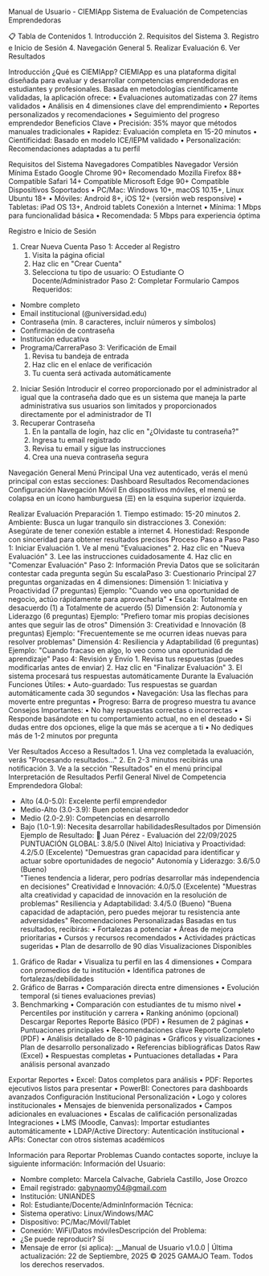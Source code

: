 Manual de Usuario - CIEMIApp
Sistema de Evaluación de Competencias Emprendedoras

📋 Tabla de Contenidos
	1. Introducción
	2. Requisitos del Sistema
	3. Registro e Inicio de Sesión
	4. Navegación General
	5. Realizar Evaluación
	6. Ver Resultados
	

 Introducción
¿Qué es CIEMIApp?
CIEMIApp es una plataforma digital diseñada para evaluar y desarrollar competencias emprendedoras en estudiantes y profesionales. Basada en metodologías científicamente validadas, la aplicación ofrece:
	•  Evaluaciones automatizadas con 27 ítems validados
	•  Análisis en 4 dimensiones clave del emprendimiento
	•  Reportes personalizados y recomendaciones
	•  Seguimiento del progreso emprendedor
Beneficios Clave
	• Precisión: 35% mayor que métodos manuales tradicionales
	• Rapidez: Evaluación completa en 15-20 minutos
	• Cientificidad: Basado en modelo ICE/IEPM validado
	• Personalización: Recomendaciones adaptadas a tu perfil

 Requisitos del Sistema
Navegadores Compatibles
Navegador	Versión Mínima	Estado
Google Chrome	90+	 Recomendado
Mozilla Firefox	88+	 Compatible
Safari	14+	 Compatible
Microsoft Edge	90+	 Compatible
Dispositivos Soportados
	•  PC/Mac: Windows 10+, macOS 10.15+, Linux Ubuntu 18+
	• Móviles: Android 8+, iOS 12+ (versión web responsive)
	• Tabletas: iPad OS 13+, Android tablets
Conexión a Internet
	• Mínima: 1 Mbps para funcionalidad básica
	• Recomendada: 5 Mbps para experiencia óptima

 Registro e Inicio de Sesión
1. Crear Nueva Cuenta
Paso 1: Acceder al Registro
	1. Visita la página oficial
	2. Haz clic en "Crear Cuenta"
	3. Selecciona tu tipo de usuario: 
		○  Estudiante
		○  Docente/Administrador
Paso 2: Completar Formulario
Campos Requeridos:
* Nombre completo
* Email institucional (@universidad.edu)
* Contraseña (mín. 8 caracteres, incluir números y símbolos)
* Confirmación de contraseña
* Institución educativa
* Programa/CarreraPaso 3: Verificación de Email
	1. Revisa tu bandeja de entrada
	2. Haz clic en el enlace de verificación
	3. Tu cuenta será activada automáticamente
2. Iniciar Sesión
Introducir el correo proporcionado por el administrador al igual que la contraseña dado que es un sistema que maneja la parte administrativa sus usuarios son limitados y proporcionados directamente por el administrador de TI
3. Recuperar Contraseña
	1. En la pantalla de login, haz clic en "¿Olvidaste tu contraseña?"
	2. Ingresa tu email registrado
	3. Revisa tu email y sigue las instrucciones
	4. Crea una nueva contraseña segura

 Navegación General
Menú Principal
Una vez autenticado, verás el menú principal con estas secciones:
Dashboard
Resultados
Recomendaciones
Configuración
Navegación Móvil
En dispositivos móviles, el menú se colapsa en un ícono hamburguesa (☰) en la esquina superior izquierda.

Realizar Evaluación
Preparación
	1. Tiempo estimado: 15-20 minutos
	2. Ambiente: Busca un lugar tranquilo sin distracciones
	3. Conexión: Asegúrate de tener conexión estable a internet
	4. Honestidad: Responde con sinceridad para obtener resultados precisos
Proceso Paso a Paso
Paso 1: Iniciar Evaluación
	1. Ve al menú "Evaluaciones"
	2. Haz clic en "Nueva Evaluación"
	3. Lee las instrucciones cuidadosamente
	4. Haz clic en "Comenzar Evaluación"
Paso 2: Información Previa
Datos que se solicitarán contestar cada pregunta según 
Su escalaPaso 
3: Cuestionario Principal
27 preguntas organizadas en 4 dimensiones:
Dimensión 1: Iniciativa y Proactividad (7 preguntas)
Ejemplo: "Cuando veo una oportunidad de negocio, actúo rápidamente para aprovecharla"
	• Escala: Totalmente en desacuerdo (1) a Totalmente de acuerdo (5)
 Dimensión 2: Autonomía y Liderazgo (6 preguntas)
Ejemplo: "Prefiero tomar mis propias decisiones antes que seguir las de otros"
 Dimensión 3: Creatividad e Innovación (8 preguntas)
Ejemplo: "Frecuentemente se me ocurren ideas nuevas para resolver problemas"
 Dimensión 4: Resiliencia y Adaptabilidad (6 preguntas)
Ejemplo: "Cuando fracaso en algo, lo veo como una oportunidad de aprendizaje"
Paso 4: Revisión y Envío
	1. Revisa tus respuestas (puedes modificarlas antes de enviar)
	2. Haz clic en "Finalizar Evaluación"
	3. El sistema procesará tus respuestas automáticamente
Durante la Evaluación
Funciones Útiles:
	•  Auto-guardado: Tus respuestas se guardan automáticamente cada 30 segundos
	•  Navegación: Usa las flechas para moverte entre preguntas
	• Progreso: Barra de progreso muestra tu avance
Consejos Importantes:
	•  No hay respuestas correctas o incorrectas
	•  Responde basándote en tu comportamiento actual, no en el deseado
	•  Si dudas entre dos opciones, elige la que más se acerque a ti
	•  No dediques más de 1-2 minutos por pregunta

 Ver Resultados
Acceso a Resultados
	1. Una vez completada la evaluación, verás "Procesando resultados..."
	2. En 2-3 minutos recibirás una notificación
	3. Ve a la sección "Resultados" en el menú principal
Interpretación de Resultados
Perfil General
Nivel de Competencia Emprendedora Global:
* Alto (4.0-5.0): Excelente perfil emprendedor
* Medio-Alto (3.0-3.9): Buen potencial emprendedor  
* Medio (2.0-2.9): Competencias en desarrollo
* Bajo (1.0-1.9): Necesita desarrollar habilidadesResultados por Dimensión
Ejemplo de Resultado:
👤 Juan Pérez - Evaluación del 22/09/2025
 PUNTUACIÓN GLOBAL: 3.8/5.0 (Nivel Alto)
Iniciativa y Proactividad: 4.2/5.0 (Excelente)
   "Demuestras gran capacidad para identificar y 
   actuar sobre oportunidades de negocio"
Autonomía y Liderazgo: 3.6/5.0 (Bueno)  
   "Tienes tendencia a liderar, pero podrías 
   desarrollar más independencia en decisiones"
 Creatividad e Innovación: 4.0/5.0 (Excelente)
   "Muestras alta creatividad y capacidad 
   de innovación en la resolución de problemas"
 Resiliencia y Adaptabilidad: 3.4/5.0 (Bueno)
   "Buena capacidad de adaptación, pero puedes 
   mejorar tu resistencia ante adversidades"
 Recomendaciones Personalizadas
Basadas en tus resultados, recibirás:
	• Fortalezas a potenciar
	• Áreas de mejora prioritarias
	• Cursos y recursos recomendados
	• Actividades prácticas sugeridas
	• Plan de desarrollo de 90 días
Visualizaciones Disponibles
1. Gráfico de Radar
	• Visualiza tu perfil en las 4 dimensiones
	• Compara con promedios de tu institución
	• Identifica patrones de fortalezas/debilidades
2. Gráfico de Barras
	• Comparación directa entre dimensiones
	• Evolución temporal (si tienes evaluaciones previas)
3. Benchmarking
	• Comparación con estudiantes de tu mismo nivel
	• Percentiles por institución y carrera
	• Ranking anónimo (opcional)
Descargar Reportes
 Reporte Básico (PDF)
	• Resumen de 2 páginas
	• Puntuaciones principales
	• Recomendaciones clave
 Reporte Completo (PDF)
	• Análisis detallado de 8-10 páginas
	• Gráficos y visualizaciones
	• Plan de desarrollo personalizado
	• Referencias bibliográficas
Datos Raw (Excel)
	• Respuestas completas
	• Puntuaciones detalladas
	• Para análisis personal avanzado

 Exportar Reportes
	• Excel: Datos completos para análisis
	• PDF: Reportes ejecutivos listos para presentar
	• PowerBI: Conectores para dashboards avanzados
Configuración Institucional
Personalización
	• Logo y colores institucionales
	• Mensajes de bienvenida personalizados
	• Campos adicionales en evaluaciones
	• Escalas de calificación personalizadas
Integraciones
	• LMS (Moodle, Canvas): Importar estudiantes automáticamente
	• LDAP/Active Directory: Autenticación institucional
	• APIs: Conectar con otros sistemas académicos

Información para Reportar Problemas
Cuando contactes soporte, incluye la siguiente información:
Información del Usuario:
* Nombre completo: Marcela Calvache, Gabriela Castillo, Jose Orozco
* Email registrado: gabynaomy04@gmail.com
* Institución: UNIANDES
* Rol: Estudiante/Docente/AdminInformación Técnica:
* Sistema operativo: Linux/Windows/MAC
* Dispositivo: PC/Mac/Móvil/Tablet
* Conexión: WiFi/Datos móvilesDescripción del Problema:
* ¿Se puede reproducir? Sí
* Mensaje de error (si aplica): __Manual de Usuario v1.0.0 | Última actualización: 22 de Septiembre, 2025
© 2025 GAMAJO Team. Todos los derechos reservados.